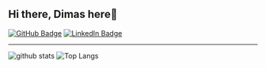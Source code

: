 ## Hi there, Dimas here👋

[![GitHub Badge](https://img.shields.io/github/followers/dimasmaulana99?style=social)](https://github.com/dimasmaulana99?tab=followers)
[![LinkedIn Badge](https://img.shields.io/badge/My-LinkedIn-blue)](https://www.linkedin.com/in/dimasmaulana99)

---
![github stats](https://github-readme-stats-sigma-five.vercel.app/api?username=dimasmaulana99&show_icons=true)
![Top Langs](https://github-readme-stats-sigma-five.vercel.app/api/top-langs/?username=dimasmaulana99&langs_count=3&hide=go,html,css,tex)
